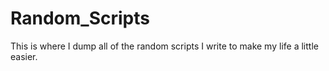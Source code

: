 # Random_Scripts

This is where I dump all of the random scripts I write to make my life a little easier.
